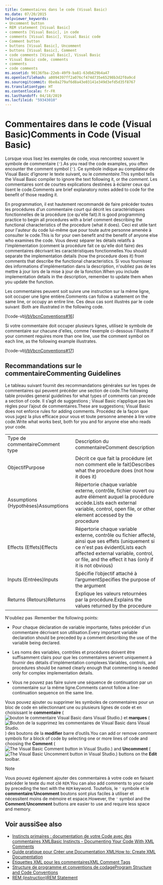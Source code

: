 ```yaml
---
title: Commentaires dans le code (Visual Basic)
ms.date: 07/20/2015
helpviewer_keywords:
- Uncomment button
- REM statement [Visual Basic]
- comments [Visual Basic], in code
- comments [Visual Basic], Visual Basic code
- Comment button
- buttons [Visual Basic], Uncomment
- buttons [Visual Basic], Comment
- code comments [Visual Basic], Visual Basic
- Visual Basic code, comments
- comments
- code comments
ms.assetid: 90136fba-22eb-49f9-ba81-63db629b4a47
ms.openlocfilehash: a8094397ff2a076cf474d735e65298b3d2f0a9cd
ms.sourcegitcommit: 0be8a279af6d8a43e03141e349d3efd5d35f8767
ms.translationtype: HT
ms.contentlocale: fr-FR
ms.lasthandoff: 04/18/2019
ms.locfileid: "59343010"
---
```

# <a name="comments-in-code-visual-basic"></a><span data-ttu-id="528b7-102">Commentaires dans le code (Visual Basic)</span><span class="sxs-lookup"><span data-stu-id="528b7-102">Comments in Code (Visual Basic)</span></span>
<span data-ttu-id="528b7-103">Lorsque vous lisez les exemples de code, vous rencontrez souvent le symbole de commentaire (`'`).</span><span class="sxs-lookup"><span data-stu-id="528b7-103">As you read the code examples, you often encounter the comment symbol (`'`).</span></span> <span data-ttu-id="528b7-104">Ce symbole indique au compilateur de Visual Basic d’ignorer le texte suivant, ou le *commentaire*.</span><span class="sxs-lookup"><span data-stu-id="528b7-104">This symbol tells the Visual Basic compiler to ignore the text following it, or the *comment*.</span></span> <span data-ttu-id="528b7-105">Les commentaires sont de courtes explications destinées à éclairer ceux qui lisent le code.</span><span class="sxs-lookup"><span data-stu-id="528b7-105">Comments are brief explanatory notes added to code for the benefit of those reading it.</span></span>  
  
 <span data-ttu-id="528b7-106">En programmation, il est hautement recommandé de faire précéder toutes les procédures d'un commentaire court qui décrit les caractéristiques fonctionnelles de la procédure (ce qu'elle fait).</span><span class="sxs-lookup"><span data-stu-id="528b7-106">It is good programming practice to begin all procedures with a brief comment describing the functional characteristics of the procedure (what it does).</span></span> <span data-ttu-id="528b7-107">Ceci est utile tant pour l'auteur du code lui-même que pour toute autre personne amenée à consulter le code.</span><span class="sxs-lookup"><span data-stu-id="528b7-107">This is for your own benefit and the benefit of anyone else who examines the code.</span></span> <span data-ttu-id="528b7-108">Vous devez séparer les détails relatifs à l'implémentation (comment la procédure fait ce qu'elle doit faire) des commentaires décrivant les caractéristiques fonctionnelles.</span><span class="sxs-lookup"><span data-stu-id="528b7-108">You should separate the implementation details (how the procedure does it) from comments that describe the functional characteristics.</span></span> <span data-ttu-id="528b7-109">Si vous fournissez des informations d'implémentation dans la description, n'oubliez pas de les mettre à jour lors de la mise à jour de la fonction.</span><span class="sxs-lookup"><span data-stu-id="528b7-109">When you include implementation details in the description, remember to update them when you update the function.</span></span>  
  
 <span data-ttu-id="528b7-110">Les commentaires peuvent soit suivre une instruction sur la même ligne, soit occuper une ligne entière.</span><span class="sxs-lookup"><span data-stu-id="528b7-110">Comments can follow a statement on the same line, or occupy an entire line.</span></span> <span data-ttu-id="528b7-111">Ces deux cas sont illustrés par le code suivant :</span><span class="sxs-lookup"><span data-stu-id="528b7-111">Both are illustrated in the following code.</span></span>  
  
 [!code-vb[VbVbcnConventions#16](~/samples/snippets/visualbasic/VS_Snippets_VBCSharp/VbVbcnConventions/VB/Class1.vb#16)]  
  
 <span data-ttu-id="528b7-112">Si votre commentaire doit occuper plusieurs lignes, utilisez le symbole de commentaire sur chacune d'elles, comme l'exemple ci-dessous l'illustre.</span><span class="sxs-lookup"><span data-stu-id="528b7-112">If your comment requires more than one line, use the comment symbol on each line, as the following example illustrates.</span></span>  
  
 [!code-vb[VbVbcnConventions#17](~/samples/snippets/visualbasic/VS_Snippets_VBCSharp/VbVbcnConventions/VB/Class1.vb#17)]  
  
## <a name="commenting-guidelines"></a><span data-ttu-id="528b7-113">Recommandations sur le commentaire</span><span class="sxs-lookup"><span data-stu-id="528b7-113">Commenting Guidelines</span></span>  
 <span data-ttu-id="528b7-114">Le tableau suivant fournit des recommandations générales sur les types de commentaires qui peuvent précéder une section de code.</span><span class="sxs-lookup"><span data-stu-id="528b7-114">The following table provides general guidelines for what types of comments can precede a section of code.</span></span> <span data-ttu-id="528b7-115">Il s’agit de suggestions ; Visual Basic n’applique pas les règles pour l’ajout de commentaires.</span><span class="sxs-lookup"><span data-stu-id="528b7-115">These are suggestions; Visual Basic does not enforce rules for adding comments.</span></span> <span data-ttu-id="528b7-116">Procédez de la façon que vous jugez la plus efficace pour vous et toute personne amenée à lire votre code.</span><span class="sxs-lookup"><span data-stu-id="528b7-116">Write what works best, both for you and for anyone else who reads your code.</span></span>  
  
|||  
|---|---|  
|<span data-ttu-id="528b7-117">Type de commentaire</span><span class="sxs-lookup"><span data-stu-id="528b7-117">Comment type</span></span>|<span data-ttu-id="528b7-118">Description du commentaire</span><span class="sxs-lookup"><span data-stu-id="528b7-118">Comment description</span></span>|  
|<span data-ttu-id="528b7-119">Objectif</span><span class="sxs-lookup"><span data-stu-id="528b7-119">Purpose</span></span>|<span data-ttu-id="528b7-120">Décrit ce que fait la procédure (et non comment elle le fait)</span><span class="sxs-lookup"><span data-stu-id="528b7-120">Describes what the procedure does (not how it does it)</span></span>|  
|<span data-ttu-id="528b7-121">Assumptions (Hypothèses)</span><span class="sxs-lookup"><span data-stu-id="528b7-121">Assumptions</span></span>|<span data-ttu-id="528b7-122">Répertorie chaque variable externe, contrôle, fichier ouvert ou autre élément auquel la procédure accède.</span><span class="sxs-lookup"><span data-stu-id="528b7-122">Lists each external variable, control, open file, or other element accessed by the procedure</span></span>|  
|<span data-ttu-id="528b7-123">Effects (Effets)</span><span class="sxs-lookup"><span data-stu-id="528b7-123">Effects</span></span>|<span data-ttu-id="528b7-124">Répertorie chaque variable externe, contrôle ou fichier affecté, ainsi que ses effets (uniquement si ce n'est pas évident)</span><span class="sxs-lookup"><span data-stu-id="528b7-124">Lists each affected external variable, control, or file, and the effect it has (only if it is not obvious)</span></span>|  
|<span data-ttu-id="528b7-125">Inputs (Entrées)</span><span class="sxs-lookup"><span data-stu-id="528b7-125">Inputs</span></span>|<span data-ttu-id="528b7-126">Spécifie l’objectif attaché à l’argument</span><span class="sxs-lookup"><span data-stu-id="528b7-126">Specifies the purpose of the argument</span></span>|  
|<span data-ttu-id="528b7-127">Returns (Retours)</span><span class="sxs-lookup"><span data-stu-id="528b7-127">Returns</span></span>|<span data-ttu-id="528b7-128">Explique les valeurs retournées par la procédure.</span><span class="sxs-lookup"><span data-stu-id="528b7-128">Explains the values returned by the procedure</span></span>|  
  
 <span data-ttu-id="528b7-129">N'oubliez pas :</span><span class="sxs-lookup"><span data-stu-id="528b7-129">Remember the following points:</span></span>  
  
-   <span data-ttu-id="528b7-130">Pour chaque déclaration de variable importante, faites précéder d'un commentaire décrivant son utilisation.</span><span class="sxs-lookup"><span data-stu-id="528b7-130">Every important variable declaration should be preceded by a comment describing the use of the variable being declared.</span></span>  
  
-   <span data-ttu-id="528b7-131">Les noms des variables, contrôles et procédures doivent être suffisamment clairs pour que les commentaires servent uniquement à fournir des détails d'implémentation complexes.</span><span class="sxs-lookup"><span data-stu-id="528b7-131">Variables, controls, and procedures should be named clearly enough that commenting is needed only for complex implementation details.</span></span>  
  
-   <span data-ttu-id="528b7-132">Vous ne pouvez pas faire suivre une séquence de continuation par un commentaire sur la même ligne.</span><span class="sxs-lookup"><span data-stu-id="528b7-132">Comments cannot follow a line-continuation sequence on the same line.</span></span>  
  
 <span data-ttu-id="528b7-133">Vous pouvez ajouter ou supprimer les symboles de commentaires pour un bloc de code en sélectionnant une ou plusieurs lignes de code et en choisissant le **commentaire** (![bouton le commentaire Visual Basic dans Visual Studio.](./media/comments-in-code/visual-basic-comment-button.gif)) et **marques**  (![Bouton de la supprimez les commentaires de Visual Basic dans Visual Studio.](./media/comments-in-code/visual-basic-uncomment-button.gif)) des boutons de la **modifier** barre d’outils.</span><span class="sxs-lookup"><span data-stu-id="528b7-133">You can add or remove comment symbols for a block of code by selecting one or more lines of code and choosing the **Comment** (![The Visual Basic Comment button in Visual Studio.](./media/comments-in-code/visual-basic-comment-button.gif)) and **Uncomment** (![The Visual Basic Uncomment button in Visual Studio.](./media/comments-in-code/visual-basic-uncomment-button.gif)) buttons on the **Edit** toolbar.</span></span>  
  
> [!NOTE]
>  <span data-ttu-id="528b7-134">Vous pouvez également ajouter des commentaires à votre code en faisant précéder le texte du mot clé `REM`.</span><span class="sxs-lookup"><span data-stu-id="528b7-134">You can also add comments to your code by preceding the text with the `REM` keyword.</span></span> <span data-ttu-id="528b7-135">Toutefois, le `'` symbole et le **commentaire**/**Uncomment** boutons sont plus faciles à utiliser et nécessitent moins de mémoire et espace.</span><span class="sxs-lookup"><span data-stu-id="528b7-135">However, the `'` symbol and the **Comment**/**Uncomment** buttons are easier to use and require less space and memory.</span></span>  
  
## <a name="see-also"></a><span data-ttu-id="528b7-136">Voir aussi</span><span class="sxs-lookup"><span data-stu-id="528b7-136">See also</span></span>

- [<span data-ttu-id="528b7-137">Instincts primaires : documentation de votre Code avec des commentaires XML</span><span class="sxs-lookup"><span data-stu-id="528b7-137">Basic Instincts - Documenting Your Code With XML Comments</span></span>](https://msdn.microsoft.com/magazine/dd722812.aspx)
- [<span data-ttu-id="528b7-138">Guide pratique pour Créer une Documentation XML</span><span class="sxs-lookup"><span data-stu-id="528b7-138">How to: Create XML Documentation</span></span>](../../../visual-basic/programming-guide/program-structure/how-to-create-xml-documentation.md)
- [<span data-ttu-id="528b7-139">Étiquettes XML pour les commentaires</span><span class="sxs-lookup"><span data-stu-id="528b7-139">XML Comment Tags</span></span>](../../../visual-basic/language-reference/xmldoc/index.md)
- [<span data-ttu-id="528b7-140">Structure de programme et conventions de codage</span><span class="sxs-lookup"><span data-stu-id="528b7-140">Program Structure and Code Conventions</span></span>](../../../visual-basic/programming-guide/program-structure/program-structure-and-code-conventions.md)
- [<span data-ttu-id="528b7-141">REM (instruction)</span><span class="sxs-lookup"><span data-stu-id="528b7-141">REM Statement</span></span>](../../../visual-basic/language-reference/statements/rem-statement.md)
